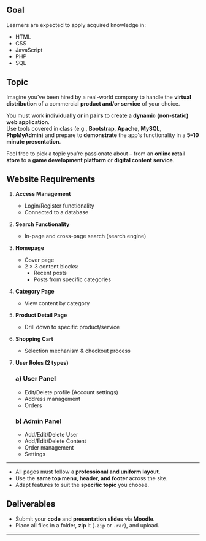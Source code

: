 ## Goal

Learners are expected to apply acquired knowledge in:

- HTML
- CSS
- JavaScript
- PHP
- SQL

## Topic

Imagine you’ve been hired by a real-world company to handle the **virtual distribution** of a commercial **product and/or service** of your choice.

You must work **individually or in pairs** to create a **dynamic (non-static) web application**.  
Use tools covered in class (e.g., **Bootstrap**, **Apache**, **MySQL**, **PhpMyAdmin**) and prepare to **demonstrate** the app's functionality in a **5–10 minute presentation**.

Feel free to pick a topic you’re passionate about – from an **online retail store** to a **game development platform** or **digital content service**.

## Website Requirements

1. **Access Management**  
   - Login/Register functionality  
   - Connected to a database  

2. **Search Functionality**  
   - In-page and cross-page search (search engine)

3. **Homepage**  
   - Cover page  
   - 2 × 3 content blocks:
     - Recent posts  
     - Posts from specific categories  

4. **Category Page**  
   - View content by category

5. **Product Detail Page**  
   - Drill down to specific product/service

6. **Shopping Cart**  
   - Selection mechanism & checkout process

7. **User Roles (2 types)**

   ### a) User Panel
   - Edit/Delete profile (Account settings)  
   - Address management  
   - Orders

   ### b) Admin Panel
   - Add/Edit/Delete User  
   - Add/Edit/Delete Content  
   - Order management  
   - Settings

---

- All pages must follow a **professional and uniform layout**.
- Use the **same top menu, header, and footer** across the site.
- Adapt features to suit the **specific topic** you choose.

## Deliverables

- Submit your **code** and **presentation slides** via **Moodle**.
- Place all files in a folder, **zip** it (`.zip` or `.rar`), and upload.

---

